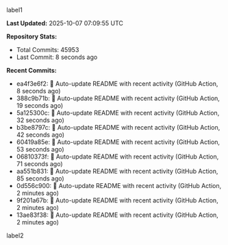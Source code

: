 
label1 
<!-- ACTIVITY_START -->
**Last Updated:** 2025-10-07 07:09:55 UTC

**Repository Stats:**
- Total Commits: 45953
- Last Commit: 8 seconds ago

**Recent Commits:**
- ea4f3e6f2: 🤖 Auto-update README with recent activity (GitHub Action, 8 seconds ago)
- 388c9b71b: 🤖 Auto-update README with recent activity (GitHub Action, 19 seconds ago)
- 5a125300c: 🤖 Auto-update README with recent activity (GitHub Action, 32 seconds ago)
- b3be8797c: 🤖 Auto-update README with recent activity (GitHub Action, 42 seconds ago)
- 60419a85e: 🤖 Auto-update README with recent activity (GitHub Action, 53 seconds ago)
- 06810373f: 🤖 Auto-update README with recent activity (GitHub Action, 71 seconds ago)
- aa551b831: 🤖 Auto-update README with recent activity (GitHub Action, 85 seconds ago)
- 0d556c900: 🤖 Auto-update README with recent activity (GitHub Action, 2 minutes ago)
- 9f201a67b: 🤖 Auto-update README with recent activity (GitHub Action, 2 minutes ago)
- 13ae83f38: 🤖 Auto-update README with recent activity (GitHub Action, 2 minutes ago)
<!-- ACTIVITY_END -->

label2
